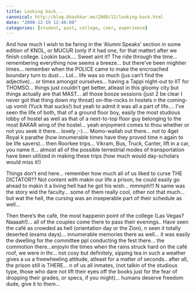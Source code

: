 ```yaml
---
title: Looking back...
canonical: http://blog.bhashkar.me/2008/12/looking-back.html
date: "2008-12-19 12:46:00"
categories: [student, past, college, coer, experience]
---
```

And how much I wish to be faring in the ‘Alumni Speaks’ section in some edition of KNOL, or MUCUR (only if it had one, for that matter) after we finish college. Lookin back…. Sweet aint it?<span class="more"></span> The ride through the time… remembering everything now seems a breeze… but there’ve been mightier times… remember when the POLICE came to make the encroached boundary turn to dust…. Lol… life was so much (jus can’t find the adjective)… or times amongst ourselves… having a Tappi night-out to IIT for THOMSO… things just couldn’t get better, atleast in this gloomy city but things actually are that MAST… all those booze sessions (just 2 be clear I never got that thing down my throat) on-the-rocks in hostels n the coming-up vomit (Yuck that sucks!) but yeah to admit it was all a part of life…. I’ve seen the life of both, that of a ground floor boy, easily the most studious lobby of hostel as well as that of a next-to-top floor guy belonging to the most BAKAR wing of the hostel… yeah enjoyment comes to thou whether or not you seek it there… lovely ;-)…. Momo-wallah out there… not to 4get Royal k parathe (how innumerable times have they proved time n again to be life savers)… then Roorkee trips… Vikram, Bus, Truck, Canter, lift in a car, you name it… almost all of the possible terrestrial modes of transportation have been utilized in making these trips (how much would day-scholars would miss it!)

Things don’t end here… remember how much all of us liked to curse THE DICTATOR?? Not content with makin our life a prison, he could easily go ahead to makin it a living hell had he got his wish… mmmph!!! N same was the story wid the faculty… some of them really cool, other not that much… but wat the hell, the cursing was an inseperable part of their schedule as well…

Then there’s the café, the most happenin point of the college (Las Vegas? Naaaah!)… all of the couples come there to pass their evenings.. Have seen the café as crowded as hell (orientation day or the Zion), n seen it totally deserted (exams days)… innumerable memories there as well… it was easily the dwelling for the committee ppl conducting the fest there… the commotion there…enjoyin the times when the rains struck hard on the café roof, we were in thr… not cosy but definitely, sipping tea in such a weather gives a us a freewheeling attitude, atleast for a matter of seconds.. after all, the prison still is THERE… n of us all inmates, (not talkin of the studious type, those who dare not lift their eyes off the books just for the fear of dropping their grades, or specs, if you might)… humans deserve freedom dude, give it to them…
